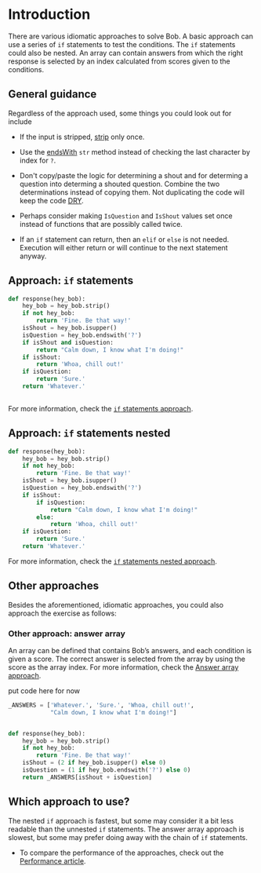 # Introduction

There are various idiomatic approaches to solve Bob.
A basic approach can use a series of `if` statements to test the conditions.
The `if` statements could also be nested.
An array can contain answers from which the right response is selected by an index calculated from scores given to the conditions.

## General guidance

Regardless of the approach used, some things you could look out for include

- If the input is stripped, [strip][strip] only once.

- Use the [endsWith][endswith] `str` method instead of checking the last character by index for `?`.

- Don't copy/paste the logic for determining a shout and for determing a question into determing a shouted question.
  Combine the two determinations instead of copying them.
  Not duplicating the code will keep the code [DRY][dry].

- Perhaps consider making `IsQuestion` and `IsShout` values set once instead of functions that are possibly called twice.

- If an `if` statement can return, then an `elif` or `else` is not needed.
  Execution will either return or will continue to the next statement anyway.

## Approach: `if` statements

```python
def response(hey_bob):
    hey_bob = hey_bob.strip()
    if not hey_bob:
        return 'Fine. Be that way!'
    isShout = hey_bob.isupper()
    isQuestion = hey_bob.endswith('?')
    if isShout and isQuestion:
        return "Calm down, I know what I'm doing!"
    if isShout:
        return 'Whoa, chill out!'
    if isQuestion:
        return 'Sure.'
    return 'Whatever.'
    
```

For more information, check the [`if` statements approach][approach-if].

## Approach: `if` statements nested

```python
def response(hey_bob):
    hey_bob = hey_bob.strip()
    if not hey_bob:
        return 'Fine. Be that way!'
    isShout = hey_bob.isupper()
    isQuestion = hey_bob.endswith('?')
    if isShout:
        if isQuestion:
            return "Calm down, I know what I'm doing!"
        else:
            return 'Whoa, chill out!'
    if isQuestion:
        return 'Sure.'
    return 'Whatever.'    

```

For more information, check the [`if` statements nested approach][approach-if-nested].

## Other approaches

Besides the aforementioned, idiomatic approaches, you could also approach the exercise as follows:

### Other approach: answer array

An array can be defined that contains Bob’s answers, and each condition is given a score.
The correct answer is selected from the array by using the score as the array index.
For more information, check the [Answer array approach][approach-answer-array].

put code here for now

```python
_ANSWERS = ['Whatever.', 'Sure.', 'Whoa, chill out!',
            "Calm down, I know what I'm doing!"]


def response(hey_bob):
    hey_bob = hey_bob.strip()
    if not hey_bob:
        return 'Fine. Be that way!'
    isShout = (2 if hey_bob.isupper() else 0)
    isQuestion = (1 if hey_bob.endswith('?') else 0)
    return _ANSWERS[isShout + isQuestion]

```

## Which approach to use?

The nested `if` approach is fastest, but some may consider it a bit less readable than the unnested `if` statements.
The answer array approach is slowest, but some may prefer doing away with the chain of `if` statements.

- To compare the performance of the approaches, check out the [Performance article][article-performance].

[strip]: https://docs.python.org/3/library/stdtypes.html?highlight=strip#str.strip
[endswith]: https://docs.python.org/3/library/stdtypes.html?highlight=strip#str.endswith
[dry]: https://en.wikipedia.org/wiki/Don%27t_repeat_yourself
[approach-if]: https://exercism.org/tracks/python/exercises/bob/approaches/if-statements
[approach-if-nested]: https://exercism.org/tracks/python/exercises/bob/approaches/if-statements-nested
[approach-answer-array]: https://exercism.org/tracks/python/exercises/bob/approaches/answer-array
[article-performance]: https://exercism.org/tracks/python/exercises/bob/articles/performance
